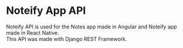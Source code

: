 # Noteify App API


Noteify API is used for the Notes app made in Angular and Noteify app made in React Native.
<br>
This API was made with Django REST Framework.
